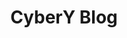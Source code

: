 ---
title: CyberY Blog
description: Abdullah Baghuth's security blog.
url: https://0xcybery.github.io/blog/
image:
    # url: '/assets/images/cafe.png'
    # alt: 'Cafe'
tags: ['blog', 'windows']
listedDate: 2023-11-09
published: true
---